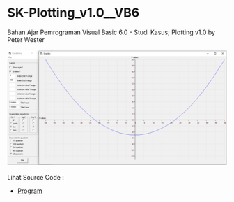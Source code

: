 # SK-Plotting_v1.0__VB6
Bahan Ajar Pemrograman Visual Basic 6.0 - Studi Kasus; Plotting v1.0 by Peter Wester<br><br>
<img src="https://github.com/RizkyKhapidsyah/SK-Plotting_v1.0__VB6/blob/main/result/001.PNG"><br><br>
Lihat Source Code : <br>
- <a href="https://github.com/RizkyKhapidsyah/SK-Plotting_v1.0__VB6">Program</a>
